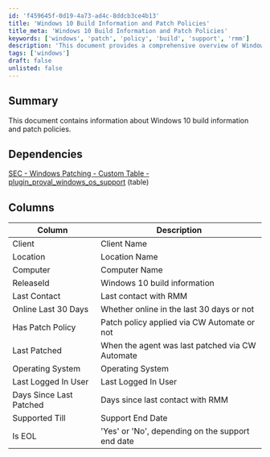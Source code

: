 ```yaml
---
id: 'f459645f-0d19-4a73-ad4c-8ddcb3ce4b13'
title: 'Windows 10 Build Information and Patch Policies'
title_meta: 'Windows 10 Build Information and Patch Policies'
keywords: ['windows', 'patch', 'policy', 'build', 'support', 'rmm']
description: 'This document provides a comprehensive overview of Windows 10 build information and patch policies, detailing the dependencies, columns, and key metrics related to the management and support of Windows 10 systems within an RMM environment.'
tags: ['windows']
draft: false
unlisted: false
---
```


## Summary

This document contains information about Windows 10 build information and patch policies.

## Dependencies

[SEC - Windows Patching - Custom Table - plugin_proval_windows_os_support](https://proval.itglue.com/DOC-5078775-8194868) (table)

## Columns

| Column                    | Description                                          |
|---------------------------|------------------------------------------------------|
| Client                    | Client Name                                         |
| Location                  | Location Name                                       |
| Computer                  | Computer Name                                       |
| ReleaseId                 | Windows 10 build information                        |
| Last Contact              | Last contact with RMM                               |
| Online Last 30 Days       | Whether online in the last 30 days or not          |
| Has Patch Policy          | Patch policy applied via CW Automate or not         |
| Last Patched              | When the agent was last patched via CW Automate     |
| Operating System          | Operating System                                    |
| Last Logged In User       | Last Logged In User                                 |
| Days Since Last Patched   | Days since last contact with RMM                    |
| Supported Till            | Support End Date                                    |
| Is EOL                   | 'Yes' or 'No', depending on the support end date   |
